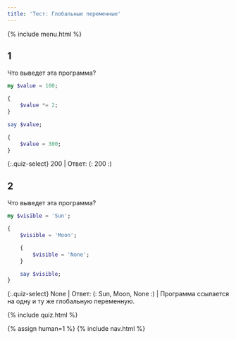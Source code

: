 ```yaml
---
title: 'Тест: Глобальные переменные'
---
```


{% include menu.html %}

## 1

Что выведет эта программа?

```raku
my $value = 100;

{
    $value *= 2;
}

say $value;

{
    $value = 300;
}
```

{:.quiz-select}
200 | Ответ: (: 200 :)

## 2

Что выведет эта программа?

```raku
my $visible = 'Sun';

{
    $visible = 'Moon';

    {
        $visible = 'None';
    }

    say $visible;
}
```

{:.quiz-select}
None | Ответ: (: Sun, Moon, None :) | Программа ссылается на одну и ту же глобальную переменную.

{% include quiz.html %}

{% assign human=1 %}
{% include nav.html %}
